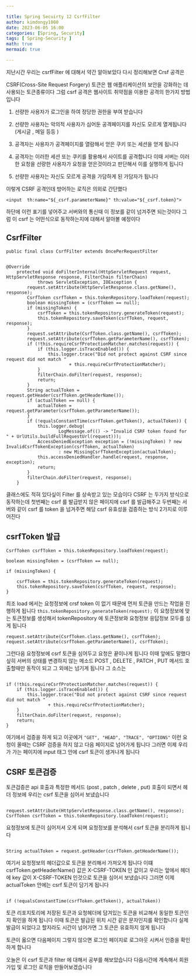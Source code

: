 ```yaml
---

title: Spring Secuirty 12 CsrfFilter
author: kimdongy1000
date: 2023-06-05 16:00
categories: [Spring, Security]
tags: [ Spring-Security ]
math: true
mermaid: true

---
```


지난시간 우리는 csrfFilter 에 대해서 약간 알아보았다 다시 정리해보면 Crsf 공격은 

CSRF(Cross-Site Request Forgery) 토큰은 웹 애플리케이션의 보안을 강화하는 데 사용되는 토큰종류이다 그럼 csrf 공격은 웹사이트 취약점을 이용한 공격의 한가지 방법입니다 

1) 선량한 사용자가 로그인을 하여 정당한 권한을 부여 받습니다 

2) 선량한 사용자는 악의적 사용자가 심어둔 공격페이지를 자신도 모르게 열게됩니다 (게시글 , 메일 등등 )

3) 공격자는 사용자가 공격페이지를 열람해서 얻은 쿠키 또는 세션을 얻게 됩니다 

4) 공격자는 이러한 세션 또는 쿠키를 활용해서 사이트를 공격합니다 이때 서버는 이러한 요청을 선량한 사용자가 요청을 얻은것이라고 판단해서 이를 실행하게 됩니다 

5) 선량한 사용자는 자신도 모르게 공격을 가담하게 된 가담자가 됩니다 

이렇게 CSRF 공격인데 방어하는 로직은 의외로 간단했다 

```
<input  th:name="${_csrf.parameterName}" th:value="${_csrf.token}">

```

하단에 이런 표기를 넣어주고 서버와의 통신때 이 정보를 같이 넘겨주면 되는것이다 그럼 이 csrf 는 어떤식으로 동작하는지에 대해서 알아볼 예정이다 

## CsrfFilter

```
public final class CsrfFilter extends OncePerRequestFilter 


@Override
	protected void doFilterInternal(HttpServletRequest request, HttpServletResponse response, FilterChain filterChain)
			throws ServletException, IOException {
		request.setAttribute(HttpServletResponse.class.getName(), response);
		CsrfToken csrfToken = this.tokenRepository.loadToken(request);
		boolean missingToken = (csrfToken == null);
		if (missingToken) {
			csrfToken = this.tokenRepository.generateToken(request);
			this.tokenRepository.saveToken(csrfToken, request, response);
		}
		request.setAttribute(CsrfToken.class.getName(), csrfToken);
		request.setAttribute(csrfToken.getParameterName(), csrfToken);
		if (!this.requireCsrfProtectionMatcher.matches(request)) {
			if (this.logger.isTraceEnabled()) {
				this.logger.trace("Did not protect against CSRF since request did not match "
						+ this.requireCsrfProtectionMatcher);
			}
			filterChain.doFilter(request, response);
			return;
		}
		String actualToken = request.getHeader(csrfToken.getHeaderName());
		if (actualToken == null) {
			actualToken = request.getParameter(csrfToken.getParameterName());
		}
		if (!equalsConstantTime(csrfToken.getToken(), actualToken)) {
			this.logger.debug(
					LogMessage.of(() -> "Invalid CSRF token found for " + UrlUtils.buildFullRequestUrl(request)));
			AccessDeniedException exception = (!missingToken) ? new InvalidCsrfTokenException(csrfToken, actualToken)
					: new MissingCsrfTokenException(actualToken);
			this.accessDeniedHandler.handle(request, response, exception);
			return;
		}
		filterChain.doFilter(request, response);
	}

```

클래스에도 적혀 있다싶이 Filter 를 상속받고 있는 모습이다 CSRF 는 두가지 방식으로 동작하는데 첫번째는 csrf 를 발급받지 않은 페이지에 csrf 를 발급해주고 
두번째는 서버와 같이 csrf 를 token 을 넘겨주면 해당 csrf 유효성을 검증하는 방식 2가지로 이루어진다 

## csrfToken 발급

```
CsrfToken csrfToken = this.tokenRepository.loadToken(request);

boolean missingToken = (csrfToken == null);

if (missingToken) {

    csrfToken = this.tokenRepository.generateToken(request);
    this.tokenRepository.saveToken(csrfToken, request, response);
}
```
최조 load 에서는 요청정보에 crsf token 이 없기 때문에 먼저 토큰을 만드는 작업을 진행하게 됩니다 
`this.tokenRepository.generateToken(request);` 이 요청정보에 맞는 토큰정보를 생성해서 tokenRepository 에 토큰정보와 요청정보 응답정보 모두를 심게 됩니다 

```
request.setAttribute(CsrfToken.class.getName(), csrfToken);
request.setAttribute(csrfToken.getParameterName(), csrfToken);
```

그런다음 요청정보에 csrf 토큰을 심어두고 요청은 끝이나게 됩니다 이때 앞에도 말했다 싶히 서버의 상태를 변경하지 않는 메소드 
POST , DELETE , PATCH , PUT 메서드 호출할때만 동작이 되고 그 외에는 넘기게 됩니다 그 소스는 

```

if (!this.requireCsrfProtectionMatcher.matches(request)) {
    if (this.logger.isTraceEnabled()) {
        this.logger.trace("Did not protect against CSRF since request did not match "
                + this.requireCsrfProtectionMatcher);
    }
    filterChain.doFilter(request, response);
    return;
}

```
여기에서 검증을 하게 되고 이곳에거 `"GET", "HEAD", "TRACE", "OPTIONS"` 이런 요청이 올때는 CSRF 검증을 하지 않고 다음 페이지로 넘어가게 됩니다 
그러면 이제 우리가 가는 페이지에 input 태그 안에 csrf 토큰이 생겨나게 됩니다 

## CSRF 토큰검증 
토큰검증은 api 호출과 특정한 메서드 (post , patch , delete , put) 호출이 되면서 헤더 정보에 우리는 csrf 토큰을 심어서 보냈습니다 

```

request.setAttribute(HttpServletResponse.class.getName(), response);
CsrfToken csrfToken = this.tokenRepository.loadToken(request);

```

요청정보에 토큰이 심어저셔 오게 되며 요청정보를 분석해서 csrf 토큰을 분리하게 됩니다 

```

String actualToken = request.getHeader(csrfToken.getHeaderName());

```
여기서 요청정보의 헤더값으로 토큰을 분리해서 가져오게 됩니다 이떄 csrfToken.getHeaderName() 값은 X-CSRF-TOKEN 인 값이고 우리는 앞에서 헤더에 key 값이 X-CSRF-TOKEN 인것으로 토큰을 심어서 보냈습니다 그러면 이제 actualToken 안에는 csrf 토큰이 담기게 됩니다 

```

if (!equalsConstantTime(csrfToken.getToken(), actualToken))

```

토큰 리포지토리에 저장된 토큰과 요청헤더에 담겨있는 토큰을 비교해서 동일한 토큰인지 확인을 하게 됩니다 이때 토큰은 발급된 위치 시간 같은 문자인지를 확인합니다 
실제 발급이 되었다고 할지라도 시간이 넘어가면 그 토큰은 유효하지 않게 됩니다 

토큰이 옳으면 다음페이지 그렇지 않으면 로그인 페이지로 로그아웃 시켜서 인증을 확인하게 합니다 

오늘은 이 csrf 토큰과 filter 에 대해서 공부를 해보았습니다 다음시간에 계속해서 회원가입 및 로그인 로직을 만들어보겠습니다 

